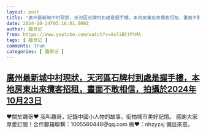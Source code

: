 ```yaml
---
layout: post
title: "廣州最新城中村現狀，天河區石牌村到處是握手樓，本地房東出來攬客招租，畫面不敢相信，拍攝於2024年10月23日"
date: 2024-10-24T05:16:01.000Z
author: 趣哥记
from: https://www.youtube.com/watch?v=As7iBltPtMA
tags: [ 趣哥记 ]
comments: True
categories: [ 趣哥记 ]
---
```

<!--1729746961000-->
[廣州最新城中村現狀，天河區石牌村到處是握手樓，本地房東出來攬客招租，畫面不敢相信，拍攝於2024年10月23日](https://www.youtube.com/watch?v=As7iBltPtMA)
------

<div>
♥關於趣哥♥  我叫趣哥，記錄中國小人物的故事。街拍城市美好記憶。  感謝大家厚愛訂閱！合作郵箱聯繫：1005560448@qq.com 微❤：nhzyzxj 備註來意。
</div>
